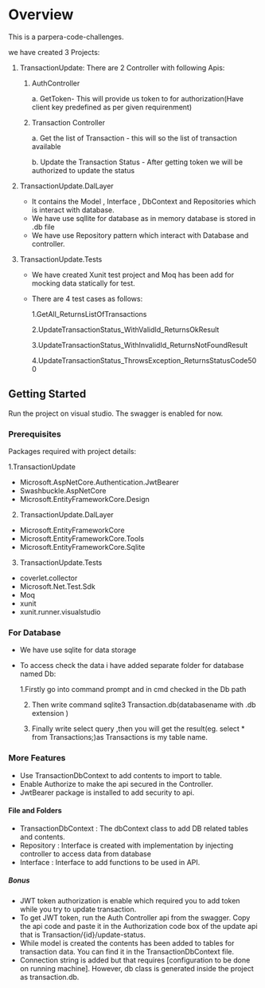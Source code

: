   # Overview

This is a parpera-code-challenges. 

we have created 3 Projects:
1. TransactionUpdate: 
There are  2 Controller with following Apis:

     1. AuthController
        
        a.  GetToken- This will provide us token to for authorization(Have client key predefined as per given requirenment)
    
     3. Transaction Controller
        
        a. Get the list of Transaction - this will so the list of transaction available
        
        b. Update the Transaction Status - After getting token we will be authorized to update the status
2. TransactionUpdate.DalLayer
    - It contains the Model , Interface , DbContext and Repositories which is interact with database.
    - We have use sqllite for database as in memory database is stored in .db file 
    - We have use Repository pattern which interact with Database and controller.

3. TransactionUpdate.Tests
      - We have created Xunit test project and Moq has been add for mocking data statically for test.
      - There are 4 test cases as follows:
        
          1.GetAll_ReturnsListOfTransactions
        
          2.UpdateTransactionStatus_WithValidId_ReturnsOkResult
        
          3.UpdateTransactionStatus_WithInvalidId_ReturnsNotFoundResult
        
          4.UpdateTransactionStatus_ThrowsException_ReturnsStatusCode500

## Getting Started
Run the project on visual studio. The swagger is enabled for now.

### Prerequisites
Packages required with project details:

1.TransactionUpdate
- Microsoft.AspNetCore.Authentication.JwtBearer
- Swashbuckle.AspNetCore
- Microsoft.EntityFrameworkCore.Design
2. TransactionUpdate.DalLayer
- Microsoft.EntityFrameworkCore
- Microsoft.EntityFrameworkCore.Tools
- Microsoft.EntityFrameworkCore.Sqlite
3. TransactionUpdate.Tests
- coverlet.collector
- Microsoft.Net.Test.Sdk
- Moq
- xunit
- xunit.runner.visualstudio

### For Database
   - We have use sqlite for data storage
     
   - To access check the data i have added separate folder for database named Db:

    
        1.Firstly go into command prompt and in cmd checked in the Db path
      
        2. Then write command sqlite3 Transaction.db(databasename with .db extension )
          
        3. Finally write select query ,then you will get the result(eg.  select * from Transactions;)as Transactions is my table name.
### More Features
- Use TransactionDbContext to add contents to import to table.
- Enable Authorize to make the api secured in the Controller.
- JwtBearer package is installed to add security to api.

#### File and Folders
- TransactionDbContext : The dbContext class to add DB related tables and contents.
- Repository  : Interface is created with implementation by injecting controller to access data from database
- Interface : Interface to add functions to be used in API.

##### Bonus

- JWT token authorization is enable which required you to add token while you try to update transaction.
- To get JWT token, run the Auth Controller api from the swagger. Copy the api code and paste it in the Authorization code box of the update api that is Transaction/{id}/update-status.
- While model is created the contents has been added to tables for transaction data. You can find it in the TransactionDbContext file. 
- Connection string is added but that requires [configuration to be done on running machine]. However, db class is generated inside the project as transaction.db.

